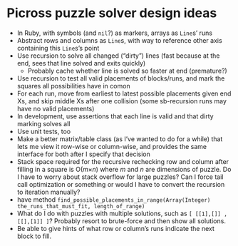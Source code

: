 # Picross puzzle solver design ideas

* In Ruby, with symbols (and `nil`?) as markers, arrays as `Line`s’ runs
* Abstract rows and columns as `Line`s, with way to reference other axis containing this `Line`s’s point
* Use recursion to solve all changed (“dirty”) lines (fast because at the end, sees that line solved and exits quickly)
	* Probably cache whether line is solved so faster at end (premature?)
* Use recursion to test all valid placements of blocks/runs, and mark the squares all possibilities have in comon
* For each run, move from earliest to latest possible placements given end Xs, and skip middle Xs after one collision (some sb-recursion runs may have no valid placements)
* In development, use assertions that each line is valid and that dirty marking solves all
* Use unit tests, too
* Make a better matrix/table class (as I’ve wanted to do for a while) that lets me view it row-wise or column-wise, and provides the same interface for both after I specify that decision
* Stack space required for the recursive rechecking row and column after filling in a square is O(<i>m</i>×<i>n</i>) where <i>m</i> and <i>n</i> are dimensions of puzzle. Do I have to worry about stack overflow for large puzzles? Can I force tail call optimization or something or would I have to convert the recursion to iteration manually?
* have method `find_possible_placements_in_range(Array(Integer) the_runs_that_must_fit, length_of_range)`
* What do I do with puzzles with multiple solutions, such as `[ [[1],[]] , [[],[1]] ]`? Probably resort to brute-force and then show all solutions.
* Be able to give hints of what row or column’s runs indicate the next block to fill.
